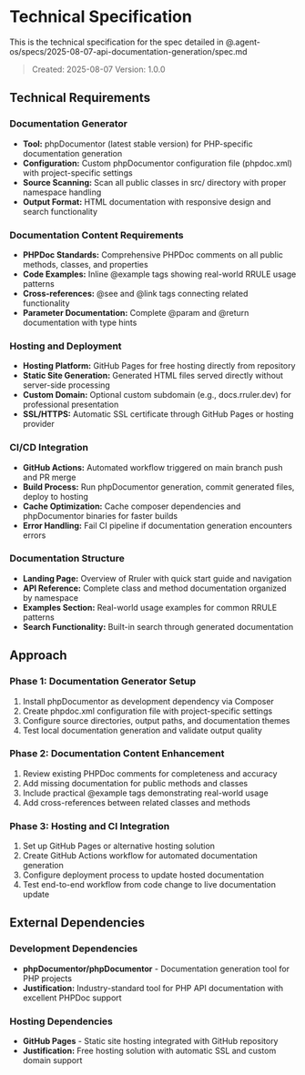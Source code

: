 # Technical Specification

This is the technical specification for the spec detailed in @.agent-os/specs/2025-08-07-api-documentation-generation/spec.md

> Created: 2025-08-07
> Version: 1.0.0

## Technical Requirements

### Documentation Generator
- **Tool:** phpDocumentor (latest stable version) for PHP-specific documentation generation
- **Configuration:** Custom phpDocumentor configuration file (phpdoc.xml) with project-specific settings
- **Source Scanning:** Scan all public classes in src/ directory with proper namespace handling
- **Output Format:** HTML documentation with responsive design and search functionality

### Documentation Content Requirements
- **PHPDoc Standards:** Comprehensive PHPDoc comments on all public methods, classes, and properties
- **Code Examples:** Inline @example tags showing real-world RRULE usage patterns
- **Cross-references:** @see and @link tags connecting related functionality
- **Parameter Documentation:** Complete @param and @return documentation with type hints

### Hosting and Deployment
- **Hosting Platform:** GitHub Pages for free hosting directly from repository
- **Static Site Generation:** Generated HTML files served directly without server-side processing
- **Custom Domain:** Optional custom subdomain (e.g., docs.rruler.dev) for professional presentation
- **SSL/HTTPS:** Automatic SSL certificate through GitHub Pages or hosting provider

### CI/CD Integration
- **GitHub Actions:** Automated workflow triggered on main branch push and PR merge
- **Build Process:** Run phpDocumentor generation, commit generated files, deploy to hosting
- **Cache Optimization:** Cache composer dependencies and phpDocumentor binaries for faster builds
- **Error Handling:** Fail CI pipeline if documentation generation encounters errors

### Documentation Structure
- **Landing Page:** Overview of Rruler with quick start guide and navigation
- **API Reference:** Complete class and method documentation organized by namespace
- **Examples Section:** Real-world usage examples for common RRULE patterns
- **Search Functionality:** Built-in search through generated documentation

## Approach

### Phase 1: Documentation Generator Setup
1. Install phpDocumentor as development dependency via Composer
2. Create phpdoc.xml configuration file with project-specific settings
3. Configure source directories, output paths, and documentation themes
4. Test local documentation generation and validate output quality

### Phase 2: Documentation Content Enhancement
1. Review existing PHPDoc comments for completeness and accuracy
2. Add missing documentation for public methods and classes
3. Include practical @example tags demonstrating real-world usage
4. Add cross-references between related classes and methods

### Phase 3: Hosting and CI Integration
1. Set up GitHub Pages or alternative hosting solution
2. Create GitHub Actions workflow for automated documentation generation
3. Configure deployment process to update hosted documentation
4. Test end-to-end workflow from code change to live documentation update

## External Dependencies

### Development Dependencies
- **phpDocumentor/phpDocumentor** - Documentation generation tool for PHP projects
- **Justification:** Industry-standard tool for PHP API documentation with excellent PHPDoc support

### Hosting Dependencies
- **GitHub Pages** - Static site hosting integrated with GitHub repository
- **Justification:** Free hosting solution with automatic SSL and custom domain support